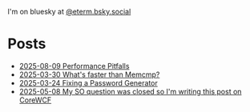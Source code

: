 I'm on bluesky at [@eterm.bsky.social](https://bsky.app/profile/eterm.bsky.social)

# Posts

 - [2025-08-09 Performance Pitfalls](/2025-08-09-PerformancePitfalls.md)
 - [2025-03-30 What's faster than Memcmp?](/2025-03-30-FasterThanMemCmp)
 - [2025-03-24 Fixing a Password Generator](/2025-03-24-PasswordGen)
 - [2025-05-08 My SO question was closed so I'm writing this post on CoreWCF](/2025-05-08-CoreWCF)
